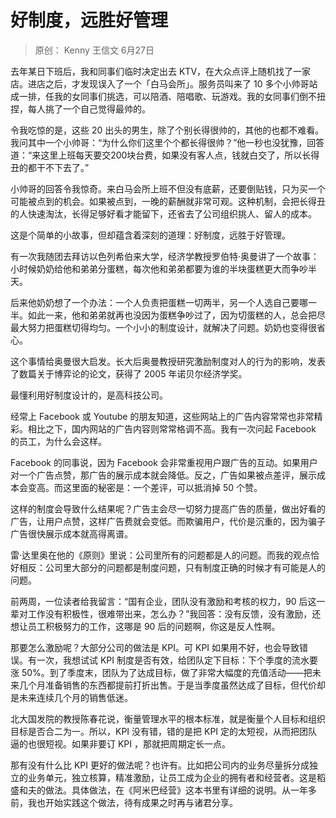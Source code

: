 # 好制度，远胜好管理
> 原创： Kenny  王信文  6月27日

去年某日下班后，我和同事们临时决定出去 KTV，在大众点评上随机找了一家店。进店之后，才发现误入了一个「白马会所」。服务员叫来了 10 多个小帅哥站成一排，任我的女同事们挑选，可以陪酒、陪唱歌、玩游戏。我的女同事们倒不扭捏，每人挑了一个自己觉得最帅的。

令我吃惊的是，这些 20 出头的男生，除了个别长得很帅的，其他的也都不难看。我问其中一个小帅哥：“为什么你们这里个个都长得很帅？”他一秒也没犹豫，回答道：“来这里上班每天要交200块台费，如果没有客人点，钱就白交了，所以长得丑的都干不下去了。”

小帅哥的回答令我惊奇。来白马会所上班不但没有底薪，还要倒贴钱，只为买一个可能被点到的机会。如果被点到，一晚的薪酬就非常可观。这种机制，会把长得丑的人快速淘汰，长得足够好看才能留下，还省去了公司组织挑人、留人的成本。

这是个简单的小故事，但却蕴含着深刻的道理：好制度，远胜于好管理。

有一次我随团去拜访以色列希伯来大学，经济学教授罗伯特·奥曼讲了一个故事：小时候奶奶给他和弟弟分蛋糕，每次他和弟弟都要为谁的半块蛋糕更大而争吵半天。

后来他奶奶想了一个办法：一个人负责把蛋糕一切两半，另一个人选自己要哪一半。如此一来，他和弟弟就再也没因为蛋糕争吵过了，因为切蛋糕的人，总会把尽最大努力把蛋糕切得均匀。一个小小的制度设计，就解决了问题。奶奶也变得很省心。

这个事情给奥曼很大启发。长大后奥曼教授研究激励制度对人的行为的影响，发表了数篇关于博弈论的论文，获得了 2005 年诺贝尔经济学奖。

最懂利用好制度设计的，是高科技公司。

经常上 Facebook 或 Youtube 的朋友知道，这些网站上的广告内容常常也非常精彩。相比之下，国内网站的广告内容则常常格调不高。我有一次问起 Facebook 的员工，为什么会这样。

Facebook 的同事说，因为 Facebook 会非常重视用户跟广告的互动。如果用户对一个广告点赞，那广告的展示成本就会降低。反之，广告如果被点差评，展示成本会变高。而这里面的秘密是：一个差评，可以抵消掉 50 个赞。

这样的制度会导致什么结果呢？广告主会尽一切努力提高广告的质量，做出好看的广告，让用户点赞，这样广告费就会变低。而欺骗用户，代价是沉重的，因为骗子广告很快展示成本就高得离谱。

雷·达里奥在他的《原则》里说：公司里所有的问题都是人的问题。而我的观点恰好相反：公司里大部分的问题都是制度问题，只有制度正确的时候才有可能是人的问题。

前两周，一位读者给我留言：“国有企业，团队没有激励和考核的权力，90 后这一辈对工作没有积极性，很难带出来，怎么办？”我回答：没有反馈，没有激励，还想让员工积极努力的工作，这哪是 90 后的问题啊，你这是反人性啊。

那要怎么激励呢？大部分公司的做法是 KPI。可 KPI 如果用不好，也会导致错误。有一次，我想试试 KPI 制度是否有效，给团队定下目标：下个季度的流水要涨 50%。到了季度末，团队为了达成目标，做了非常大幅度的充值活动——把未来几个月准备销售的东西都提前打折出售。于是当季度虽然达成了目标，但代价却是未来连续几个月的销售低迷。

北大国发院的教授陈春花说，衡量管理水平的根本标准，就是衡量个人目标和组织目标是否合二为一。所以，KPI 没有错，错的是把 KPI 定的太短视，从而把团队逼的也很短视。如果非要订 KPI ，那就把周期定长一点。

那有没有什么比 KPI 更好的做法呢？也许有。比如把公司内的业务尽量拆分成独立的业务单元，独立核算，精准激励，让员工成为企业的拥有者和经营者。这是稻盛和夫的做法。具体做法，在《阿米巴经营》这本书里有详细的说明。从一年多前，我也开始实践这个做法，待有成果之时再与诸君分享。

